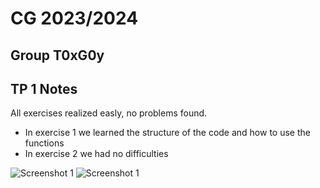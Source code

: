 # CG 2023/2024

## Group T0xG0y

## TP 1 Notes
All exercises realized easly, no problems found.

- In exercise 1 we learned the structure of the code and how to use the functions
- In exercise 2 we had no difficulties

![Screenshot 1](screenshots/CG-t06g-tp1-1.png)
![Screenshot 1](screenshots/CG-t06g-tp1-2.png)
